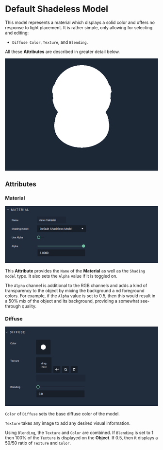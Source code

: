 # Default Shadeless Model 

This model represents a material which displays a solid color and offers no response to light placement. It is rather simple, only allowing for selecting and editing:
 
* `Diffuse Color`, `Texture`, and `Blending`. 

All these **Attributes** are described in greater detail below.


![](../../.gitbook/assets/shadelessmodel1.png)


## Attributes

### Material
![Material](../../.gitbook/assets/shadelessmodel2.png)

This **Attribute** provides the `Name` of the **Material** as well as the `Shading model` type. It also sets the `Alpha` value if it is toggled on. 

The `Alpha` channel is additional to the RGB channels and adds a kind of transparency to the object by mixing the background a nd foreground colors. For example, if the `Alpha` value is set to 0.5, then this would result in a 50% mix of the object and its background, providing a somewhat see-through quality. 


### Diffuse
![Diffuse](../../.gitbook/assets/shadelessmodel3.png)

`Color` of `Diffuse` sets the base diffuse color of the model. 

`Texture` takes any image to add any desired visual information. 

Using `Blending`, the `Texture` and `Color` are combined. If `Blending` is set to 1 then 100% of the `Texture` is displayed on the **Object**. If 0.5, then it displays a 50/50 ratio of `Texture` and `Color`. 